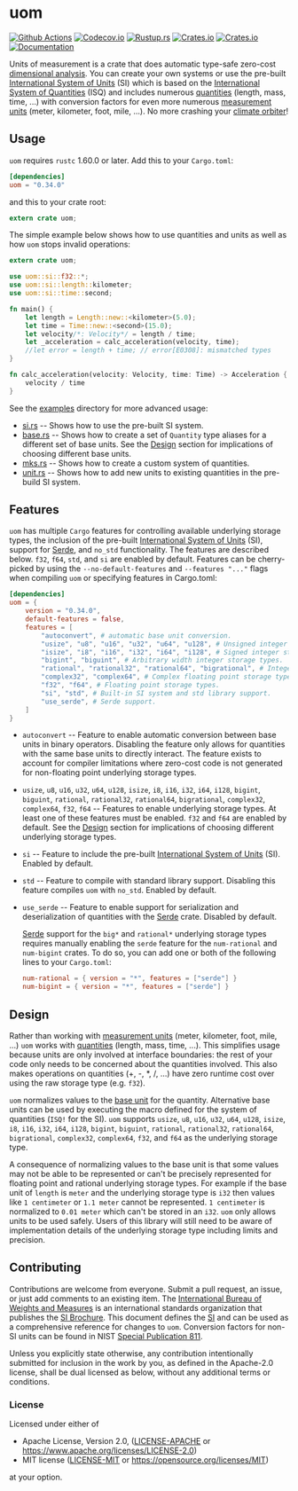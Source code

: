 uom
===
[![Github Actions](https://img.shields.io/github/actions/workflow/status/iliekturtles/uom/ci-full-test-suite.yml?branch=master)](https://github.com/iliekturtles/uom/actions)
[![Codecov.io](https://img.shields.io/codecov/c/github/iliekturtles/uom/master)](https://codecov.io/gh/iliekturtles/uom)
[![Rustup.rs](https://img.shields.io/badge/rustc-1.60.0%2B-orange.svg)](https://rustup.rs/)
[![Crates.io](https://img.shields.io/crates/v/uom.svg)](https://crates.io/crates/uom)
[![Crates.io](https://img.shields.io/crates/l/uom.svg)](https://crates.io/crates/uom)
[![Documentation](https://img.shields.io/badge/documentation-docs.rs-blue.svg)](https://docs.rs/uom)

Units of measurement is a crate that does automatic type-safe zero-cost
[dimensional analysis][analysis]. You can create your own systems or use the pre-built
[International System of Units][si] (SI) which is based on the
[International System of Quantities][isq] (ISQ) and includes numerous [quantities][quantity]
(length, mass, time, ...) with conversion factors for even more numerous
[measurement units][measurement] (meter, kilometer, foot, mile, ...). No more crashing your
[climate orbiter][orbiter]!

[analysis]: https://en.wikipedia.org/wiki/Dimensional_analysis
[si]: https://jcgm.bipm.org/vim/en/1.16.html
[isq]: https://jcgm.bipm.org/vim/en/1.6.html
[quantity]: https://jcgm.bipm.org/vim/en/1.1.html
[measurement]: https://jcgm.bipm.org/vim/en/1.9.html
[orbiter]: https://en.wikipedia.org/wiki/Mars_Climate_Orbiter

## Usage
`uom` requires `rustc` 1.60.0 or later. Add this to your `Cargo.toml`:

```toml
[dependencies]
uom = "0.34.0"
```

and this to your crate root:

```rust
extern crate uom;
```

The simple example below shows how to use quantities and units as well as how `uom` stops invalid
operations:

```rust
extern crate uom;

use uom::si::f32::*;
use uom::si::length::kilometer;
use uom::si::time::second;

fn main() {
    let length = Length::new::<kilometer>(5.0);
    let time = Time::new::<second>(15.0);
    let velocity/*: Velocity*/ = length / time;
    let _acceleration = calc_acceleration(velocity, time);
    //let error = length + time; // error[E0308]: mismatched types
}

fn calc_acceleration(velocity: Velocity, time: Time) -> Acceleration {
    velocity / time
}
```

See the [examples](examples) directory for more advanced usage:

 * [si.rs](examples/si.rs) -- Shows how to use the pre-built SI system.
 * [base.rs](examples/base.rs) -- Shows how to create a set of `Quantity` type aliases for a
   different set of base units. See the [Design](#design) section for implications of choosing
   different base units.
 * [mks.rs](examples/mks.rs) -- Shows how to create a custom system of quantities.
 * [unit.rs](examples/unit.rs) -- Shows how to add new units to existing quantities in the
   pre-build SI system.

## Features
`uom` has multiple `Cargo` features for controlling available underlying storage types, the
inclusion of the pre-built [International System of Units][si] (SI), support for [Serde][serde],
and `no_std` functionality. The features are described below. `f32`, `f64`, `std`, and `si` are
enabled by default. Features can be cherry-picked by using the `--no-default-features` and
`--features "..."` flags when compiling `uom` or specifying features in Cargo.toml:

```toml
[dependencies]
uom = {
    version = "0.34.0",
    default-features = false,
    features = [
        "autoconvert", # automatic base unit conversion.
        "usize", "u8", "u16", "u32", "u64", "u128", # Unsigned integer storage types.
        "isize", "i8", "i16", "i32", "i64", "i128", # Signed integer storage types.
        "bigint", "biguint", # Arbitrary width integer storage types.
        "rational", "rational32", "rational64", "bigrational", # Integer ratio storage types.
        "complex32", "complex64", # Complex floating point storage types.
        "f32", "f64", # Floating point storage types.
        "si", "std", # Built-in SI system and std library support.
        "use_serde", # Serde support.
    ]
}
```

 * `autoconvert` -- Feature to enable automatic conversion between base units in binary operators.
   Disabling the feature only allows for quantities with the same base units to directly interact.
   The feature exists to account for compiler limitations where zero-cost code is not generated for
   non-floating point underlying storage types.
 * `usize`, `u8`, `u16`, `u32`, `u64`, `u128`, `isize`, `i8`, `i16`, `i32`, `i64`, `i128`, `bigint`,
   `biguint`, `rational`, `rational32`, `rational64`, `bigrational`, `complex32`, `complex64`,
   `f32`, `f64` -- Features to enable underlying storage types. At least one of these features must
   be enabled. `f32` and `f64` are enabled by default. See the [Design](#design) section for
   implications of choosing different underlying storage types.
 * `si` -- Feature to include the pre-built [International System of Units][si] (SI). Enabled by
   default.
 * `std` -- Feature to compile with standard library support. Disabling this feature compiles `uom`
   with `no_std`. Enabled by default.
 * `use_serde` -- Feature to enable support for serialization and deserialization of quantities
   with the [Serde][serde] crate. Disabled by default.

   [Serde][serde] support for the `big*` and `rational*` underlying storage types requires manually
   enabling the `serde` feature for the `num-rational` and `num-bigint` crates. To do so, you can
   add one or both of the following lines to your `Cargo.toml`:

   ```toml
   num-rational = { version = "*", features = ["serde"] }
   num-bigint = { version = "*", features = ["serde"] }
   ```

[si]: https://jcgm.bipm.org/vim/en/1.16.html
[serde]: https://serde.rs/

## Design
Rather than working with [measurement units](https://jcgm.bipm.org/vim/en/1.9.html) (meter,
kilometer, foot, mile, ...) `uom` works with [quantities](https://jcgm.bipm.org/vim/en/1.1.html)
(length, mass, time, ...). This simplifies usage because units are only involved at interface
boundaries: the rest of your code only needs to be concerned about the quantities involved. This
also makes operations on quantities (+, -, \*, /, ...) have zero runtime cost over using the raw
storage type (e.g. `f32`).

`uom` normalizes values to the [base unit](https://jcgm.bipm.org/vim/en/1.10.html) for the quantity.
Alternative base units can be used by executing the macro defined for the system of quantities
(`ISQ!` for the SI). `uom` supports `usize`, `u8`, `u16`, `u32`, `u64`, `u128`, `isize`, `i8`,
`i16`, `i32`, `i64`, `i128`, `bigint`, `biguint`, `rational`, `rational32`, `rational64`,
`bigrational`, `complex32`, `complex64`, `f32`, and `f64` as the underlying storage type.

A consequence of normalizing values to the base unit is that some values may not be able to be
represented or can't be precisely represented for floating point and rational underlying storage
types. For example if the base unit of `length` is `meter` and the underlying storage type is `i32`
then values like `1 centimeter` or `1.1 meter` cannot be represented. `1 centimeter` is normalized
to `0.01 meter` which can't be stored in an `i32`. `uom` only allows units to be used safely. Users
of this library will still need to be aware of implementation details of the underlying storage type
including limits and precision.

## Contributing
Contributions are welcome from everyone. Submit a pull request, an issue, or just add comments to an
existing item. The [International Bureau of Weights and Measures][BIPM] is an international
standards organization that publishes the [SI Brochure][brochure]. This document defines the [SI]
and can be used as a comprehensive reference for changes to `uom`. Conversion factors for non-SI
units can be found in NIST [Special Publication 811][nist811].

Unless you explicitly state otherwise, any contribution intentionally submitted for inclusion in
the work by you, as defined in the Apache-2.0 license, shall be dual licensed as below, without any
additional terms or conditions.

### License
Licensed under either of

 * Apache License, Version 2.0, ([LICENSE-APACHE](LICENSE-APACHE) or
   <https://www.apache.org/licenses/LICENSE-2.0>)
 * MIT license ([LICENSE-MIT](LICENSE-MIT) or <https://opensource.org/licenses/MIT>)

at your option.

[BIPM]: https://www.bipm.org/en/about-us/
[brochure]: https://www.bipm.org/en/publications/si-brochure/
[si]: https://jcgm.bipm.org/vim/en/1.16.html
[nist811]: https://www.nist.gov/pml/nist-guide-si-appendix-b9-factors-units-listed-kind-quantity-or-field-science
